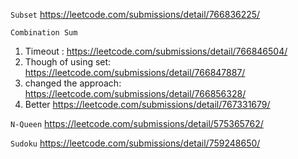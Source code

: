 `Subset`
https://leetcode.com/submissions/detail/766836225/

`Combination Sum`
1. Timeout : https://leetcode.com/submissions/detail/766846504/
2. Though of using set: https://leetcode.com/submissions/detail/766847887/
3. changed the approach: https://leetcode.com/submissions/detail/766856328/
4. Better https://leetcode.com/submissions/detail/767331679/

`N-Queen`
https://leetcode.com/submissions/detail/575365762/

`Sudoku`
https://leetcode.com/submissions/detail/759248650/
